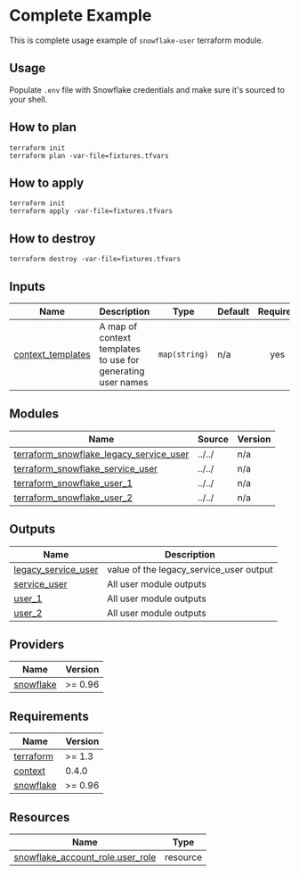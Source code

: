 # Complete Example

This is complete usage example of `snowflake-user` terraform module.

## Usage
Populate `.env` file with Snowflake credentials and make sure it's sourced to your shell.

## How to plan

```shell
terraform init
terraform plan -var-file=fixtures.tfvars
```

## How to apply

```shell
terraform init
terraform apply -var-file=fixtures.tfvars
```

## How to destroy

```shell
terraform destroy -var-file=fixtures.tfvars
```


<!-- BEGIN_TF_DOCS -->




## Inputs

| Name | Description | Type | Default | Required |
|------|-------------|------|---------|:--------:|
| <a name="input_context_templates"></a> [context\_templates](#input\_context\_templates) | A map of context templates to use for generating user names | `map(string)` | n/a | yes |

## Modules

| Name | Source | Version |
|------|--------|---------|
| <a name="module_terraform_snowflake_legacy_service_user"></a> [terraform\_snowflake\_legacy\_service\_user](#module\_terraform\_snowflake\_legacy\_service\_user) | ../../ | n/a |
| <a name="module_terraform_snowflake_service_user"></a> [terraform\_snowflake\_service\_user](#module\_terraform\_snowflake\_service\_user) | ../../ | n/a |
| <a name="module_terraform_snowflake_user_1"></a> [terraform\_snowflake\_user\_1](#module\_terraform\_snowflake\_user\_1) | ../../ | n/a |
| <a name="module_terraform_snowflake_user_2"></a> [terraform\_snowflake\_user\_2](#module\_terraform\_snowflake\_user\_2) | ../../ | n/a |

## Outputs

| Name | Description |
|------|-------------|
| <a name="output_legacy_service_user"></a> [legacy\_service\_user](#output\_legacy\_service\_user) | value of the legacy\_service\_user output |
| <a name="output_service_user"></a> [service\_user](#output\_service\_user) | All user module outputs |
| <a name="output_user_1"></a> [user\_1](#output\_user\_1) | All user module outputs |
| <a name="output_user_2"></a> [user\_2](#output\_user\_2) | All user module outputs |

## Providers

| Name | Version |
|------|---------|
| <a name="provider_snowflake"></a> [snowflake](#provider\_snowflake) | >= 0.96 |

## Requirements

| Name | Version |
|------|---------|
| <a name="requirement_terraform"></a> [terraform](#requirement\_terraform) | >= 1.3 |
| <a name="requirement_context"></a> [context](#requirement\_context) | 0.4.0 |
| <a name="requirement_snowflake"></a> [snowflake](#requirement\_snowflake) | >= 0.96 |

## Resources

| Name | Type |
|------|------|
| [snowflake_account_role.user_role](https://registry.terraform.io/providers/Snowflake-Labs/snowflake/latest/docs/resources/account_role) | resource |
<!-- END_TF_DOCS -->
